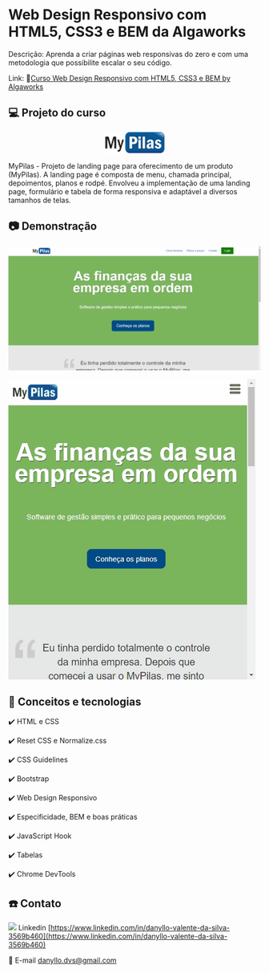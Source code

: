 # Web Design Responsivo com HTML5, CSS3 e BEM da Algaworks

Descrição: Aprenda a criar páginas web responsivas do zero e com uma metodologia que possibilite escalar o seu código.

Link: 🔗[Curso Web Design Responsivo com HTML5, CSS3 e BEM by Algaworks](https://www.algaworks.com/curso/web-design-responsivo-html5-css3-bem)

## 💻 Projeto do curso

<div align="center">
  <img alt="GoStack" src="mypilas/imagens/logo.png" width="120px" />
</div>

MyPilas - Projeto de landing page para oferecimento de um produto (MyPilas). A landing page é composta de menu, chamada principal, depoimentos, planos e rodpé. Envolveu a implementação de uma landing page, formulário e tabela de forma responsiva e adaptável a diversos tamanhos de telas.

## :camera: Demonstração

![Projeto - MyPilas - Demonstração Desktop em Gif Animado](demo/demo-desktop.gif)

![Projeto - MyPilas - Demonstração Mobile em Gif Animado](demo/demo-mobile.gif)

## :rocket: Conceitos e tecnologias

✔️ HTML e CSS

✔️ Reset CSS e Normalize.css

✔️ CSS Guidelines

✔️ Bootstrap

✔️ Web Design Responsivo

✔️ Especificidade, BEM e boas práticas

✔️ JavaScript Hook

✔️ Tabelas

✔️ Chrome DevTools

## :phone: Contato

<img src="https://github.com/paulrobertlloyd/socialmediaicons/blob/main/linkedin-16x16.png?raw=true" /> Linkedin [https://www.linkedin.com/in/danyllo-valente-da-silva-3569b460](https://www.linkedin.com/in/danyllo-valente-da-silva-3569b460)

:postbox: E-mail [danyllo.dvs@gmail.com](danyllo.dvs@gmail.com)
